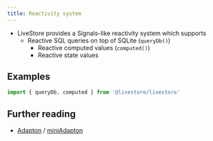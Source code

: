 ```yaml
---
title: Reactivity system
---
```


- LiveStore provides a Signals-like reactivity system which supports
  - Reactive SQL queries on top of SQLite (`queryDb()`)
	- Reactive computed values (`computed()`)
	- Reactive state values

## Examples

```ts
import { queryDb, computed } from '@livestore/livestore'
```

## Further reading

- [Adapton](http://adapton.org/) / [miniAdapton](https://arxiv.org/pdf/1609.05337)
